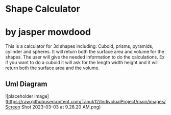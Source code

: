 # Shape Calculator
# by jasper mowdood
This is a calculator for 3d shapes including: Cuboid, prisms, pyramids, cylinder and spheres. It will return both the surface area and volume for the shapes. The user will give the needed information to do the calculations. Ex if you want to do a cuboid it will ask for the length width height and it will return both the surface area and the volume.

## Uml Diagram
![placeholder image](https://raw.githubusercontent.com/Tanuk12/IndividualProject/main/images/Screen Shot 2023-03-03 at 9.26.20 AM.png)
